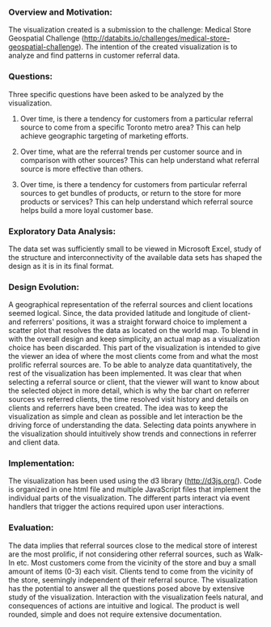 ### Overview and Motivation:

The visualization created is a submission to the challenge: Medical Store Geospatial Challenge
(http://databits.io/challenges/medical-store-geospatial-challenge).
The intention of the created visualization is to analyze and find patterns in customer referral data.


### Questions:

Three specific questions have been asked to be analyzed by the visualization.

1. Over time, is there a tendency for customers from a particular referral source to come from a specific Toronto metro
area? This can help achieve geographic targeting of marketing efforts.

2. Over time, what are the referral trends per customer source and in comparison with other sources?
This can help understand what referral source is more effective than others.

3. Over time, is there a tendency for customers from particular referral sources to get bundles of products, or return
to the store for more products or services? This can help understand which referral source helps build a more loyal
customer base.

### Exploratory Data Analysis:

The data set was sufficiently small to be viewed in Microsoft Excel, study of the structure and interconnectivity of
the available data sets has shaped the design as it is in its final format.

### Design Evolution:

A geographical representation of the referral sources and client locations seemed logical. Since, the data provided
latitude and longitude of client- and referrers' positions, it was a straight forward choice to implement a scatter plot
that resolves the data as located on the world map. To blend in with the overall design and keep simplicity,
an actual map as a visualization choice has been discarded.
This part of the visualization is intended to give the viewer an idea of where the most clients come from and what the
most prolific referral sources are.
To be able to analyze data quantitatively, the rest of the visualization has been implemented. It was clear that
when selecting a referral source or client, that the viewer will want to know about the selected object in more detail,
which is why the bar chart on referrer sources vs referred clients, the time resolved visit history and details
on clients and referrers have been created.
The idea was to keep the visualization as simple and clean as possible and let interaction be the driving force of
understanding the data. Selecting data points anywhere in the visualization should intuitively show trends and connections
in referrer and client data.

### Implementation:

The visualization has been used using the d3 library (http://d3js.org/). Code is organized in one html file and multiple
JavaScript files that implement the individual parts of the visualization.
The different parts interact via event handlers that trigger the actions required upon user interactions.

### Evaluation:

The data implies that referral sources close to the medical store of interest are the most prolific, if not considering
other referral sources, such as Walk-In etc. Most customers come from the vicinity of the store and buy a small amount
 of items (0-3) each visit. Clients tend to come from the vicinity of the store, seemingly independent of their
 referral source.
 The visualization has the potential to answer all the questions posed above by extensive  study of the visualization.
 Interaction with the visualization feels natural, and consequences of actions are intuitive and logical.
 The product is well rounded, simple and does not require extensive documentation.